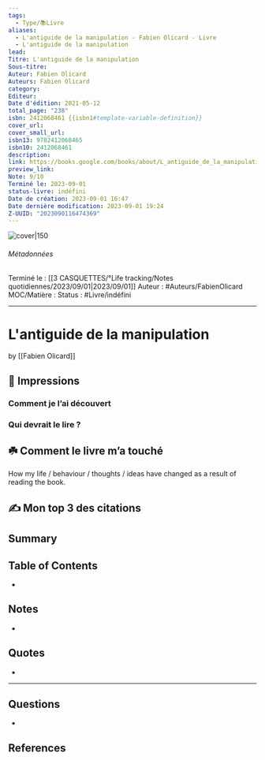 ```yaml
---
tags:
  - Type/📚Livre
aliases:
  - L'antiguide de la manipulation - Fabien Olicard - Livre
  - L'antiguide de la manipulation
lead: 
Titre: L'antiguide de la manipulation
Sous-titre: 
Auteur: Fabien Olicard
Auteurs: Fabien Olicard
category: 
Editeur: 
Date d'édition: 2021-05-12
total_page: "238"
isbn: 2412068461 {{isbn1#template-variable-definition}}
cover_url: 
cover_small_url: 
isbn13: 9782412068465
isbn10: 2412068461
description: 
link: https://books.google.com/books/about/L_antiguide_de_la_manipulation.html?hl=&id=9wR9zgEACAAJ
preview_link: 
Note: 9/10
Terminé le: 2023-09-01
status-livre: indéfini
Date de création: 2023-09-01 16:47
Date dernière modification: 2023-09-01 19:24
Z-UUID: "2023090116474369"
---
```


![cover|150]()
<!-- Template en travail -->
###### Métadonnées
Terminé le : [[3 CASQUETTES/°Life tracking/Notes quotidiennes/2023/09/01|2023/09/01]]
Auteur : #Auteurs/FabienOlicard
MOC/Matière : 
Status : #Livre/indéfini
--- -----
# L'antiguide de la manipulation

by [[Fabien Olicard]]

## 🎨 Impressions

### Comment je l’ai découvert

### Qui devrait le lire ?

## ☘️ Comment le livre m’a touché

How my life / behaviour / thoughts / ideas have changed as a result of reading the book.

## ✍️ Mon top 3 des citations 
> 
## Summary
<!-- No more than a couple paragraphs summarizing this BOOK -->



## Table of Contents
<!--Link to table of contents (TOC) -->
- 

## Notes
<!-- The main content of my thoughts really -->
- 


## Quotes
<!-- Notable quotes with reference to their page or location -->
- 

---
## Questions
<!-- What remains for you to consider? -->
- 

## References
<!-- Links to pages not referenced in the content -->